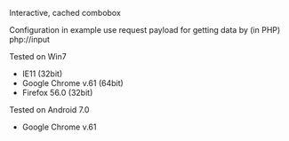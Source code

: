 Interactive, cached combobox

Configuration in example use request payload for getting data by (in PHP) php://input

Tested on Win7
- IE11 (32bit)
- Google Chrome v.61 (64bit)
- Firefox 56.0 (32bit)

Tested on Android 7.0
- Google Chrome v.61
